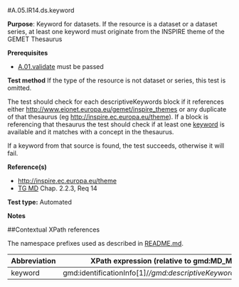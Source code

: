 #A.05.IR14.ds.keyword

**Purpose**: Keyword for datasets. If the resource is a dataset or a dataset series, at least one keyword must originate from the INSPIRE theme of the GEMET Thesaurus

**Prerequisites**
* [A.01.validate](A.01.validate.md) must be passed

**Test method**
If the type of the resource is not dataset or series, this test is omitted.

The test should check for each descriptiveKeywords block if it references either http://www.eionet.europa.eu/gemet/inspire_themes or any duplicate of that thesaurus (eg http://inspire.ec.europa.eu/theme). If a block is referencing that thesaurus the test should check if at least one [keyword](#keyword) is available and it matches with a concept in the thesaurus.

If a keyword from that source is found, the test succeeds, otherwise it will fail.

**Reference(s)**	 

* http://inspire.ec.europa.eu/theme
* [TG MD](./README.md#ref_TG_MD) Chap. 2.2.3, Req 14

**Test type:** Automated

**Notes**

##Contextual XPath references

The namespace prefixes used as described in [README.md](./README.md#namespaces).

Abbreviation                                   |  XPath expression (relative to gmd:MD_Metadata)
-----------------------------------------------| -------------------------------------------------------------------------
<a name="keyword"></a> keyword   | gmd:identificationInfo[1]/*/gmd:descriptiveKeywords/*/gmd:keyword
